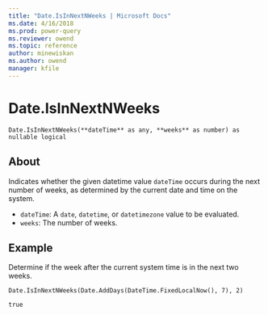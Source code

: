 ```yaml
---
title: "Date.IsInNextNWeeks | Microsoft Docs"
ms.date: 4/16/2018
ms.prod: power-query
ms.reviewer: owend
ms.topic: reference
author: minewiskan
ms.author: owend
manager: kfile
---
```

# Date.IsInNextNWeeks
`Date.IsInNextNWeeks(**dateTime** as any, **weeks** as number) as nullable logical`

## About

Indicates whether the given datetime value `dateTime` occurs during the next number of weeks, as determined by the current date and time on the system. 
- `dateTime`: A `date`, `datetime`, or `datetimezone` value to be evaluated. 
- `weeks`: The number of weeks.

## Example 
Determine if the week after the current system time is in the next two weeks.

`Date.IsInNextNWeeks(Date.AddDays(DateTime.FixedLocalNow(), 7), 2)`

`true`

